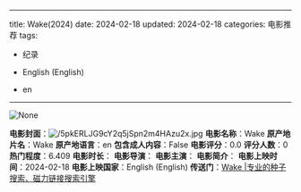 
---
title: Wake(2024)
date: 2024-02-18
updated: 2024-02-18
categories: 电影推荐
tags:

- 纪录

- English (English)
- en
---

<img src="https://image.tmdb.org/t/p/originalNone" alt="None" title="None">

**电影封面**：<img src="https://image.tmdb.org/t/p/w200/5pkERLJG9cY2q5jSpn2m4HAzu2x.jpg" alt="/5pkERLJG9cY2q5jSpn2m4HAzu2x.jpg" title="/5pkERLJG9cY2q5jSpn2m4HAzu2x.jpg">
**电影名称**：Wake
**原产地片名**：Wake
**原产地语言**：en
**包含成人内容**：False
**电影评分**：0.0
**评分人数**：0
**热门程度**：6.409
**电影时长**：
**电影导演**：
**电影主演**：
**电影简介**：
**电影上映时间**：2024-02-18
**电影上映国家**：English (English)
**传送门**：[Wake |专业的种子搜索、磁力链接搜索引擎](https://movie.amd794.com:2083/?search=Wake&ordering=&mode=match_phrase&page_size=10&page=1)

